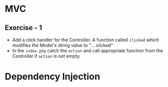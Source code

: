 # MVC #

## Exercise - 1 ##

- Add a click handler for the Controller. A function called `clicked` which modifies the Model's string value to "... clicked"
- In the `index.php` catch the `action` and call appropriate function from the Controller if `action` is not empty.

# Dependency Injection #